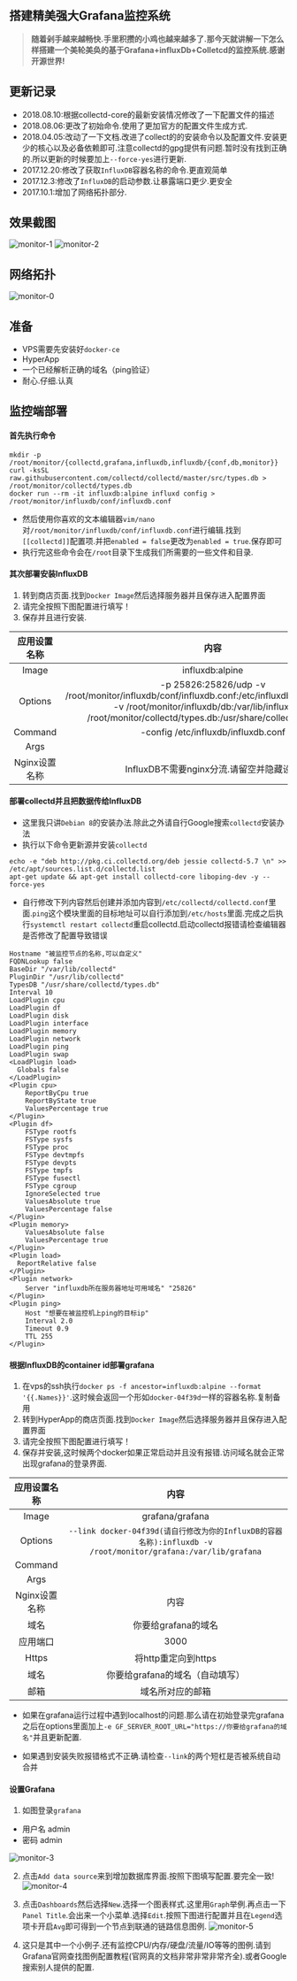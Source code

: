 
## 搭建精美强大Grafana监控系统


> **随着剁手越来越畅快.手里积攒的小鸡也越来越多了.那今天就讲解一下怎么样搭建一个美轮美奂的基于Grafana+influxDb+Colletcd的监控系统.感谢开源世界!**






## 更新记录

- 2018.08.10:根据collectd-core的最新安装情况修改了一下配置文件的描述
- 2018.08.06:更改了初始命令.使用了更加官方的配置文件生成方式.
- 2018.04.05:改动了一下文档.改进了collect的的安装命令以及配置文件.安装更少的核心以及必备依赖即可.注意collectd的gpg提供有问题.暂时没有找到正确的.所以更新的时候要加上`--force-yes`进行更新.
- 2017.12.20:修改了获取`InfluxDB`容器名称的命令.更直观简单
- 2017.12.3:修改了`InfluxDB`的启动参数.让暴露端口更少.更安全
- 2017.10.1:增加了网络拓扑部分.



## 效果截图

![monitor-1](./images/monitor-1.jpg)
![monitor-2](./images/monitor-2.jpg)



## 网络拓扑

![monitor-0](./images/monitor-0.jpg)



## 准备

* VPS需要先安装好`docker-ce`
* HyperApp
* 一个已经解析正确的域名（ping验证）
* 耐心.仔细.认真



## 监控端部署

#### 首先执行命令


```
mkdir -p /root/monitor/{collectd,grafana,influxdb,influxdb/{conf,db,monitor}}
curl -ksSL raw.githubusercontent.com/collectd/collectd/master/src/types.db > /root/monitor/collectd/types.db
docker run --rm -it influxdb:alpine influxd config > /root/monitor/influxdb/conf/influxdb.conf
```
* 然后使用你喜欢的文本编辑器`vim/nano`对`/root/monitor/influxdb/conf/influxdb.conf`进行编辑.找到`[[collectd]]`配置项.并把`enabled = false`更改为`enabled = true`.保存即可
* 执行完这些命令会在`/root`目录下生成我们所需要的一些文件和目录.




#### 其次部署安装InfluxDB

1. 转到商店页面.找到`Docker Image`然后选择服务器并且保存进入配置界面
2. 请完全按照下图配置进行填写！
3. 保存并且进行安装.

|    应用设置名称     |                    内容                    |
| :-----------: | :--------------------------------------: |
|     Image     |             influxdb:alpine              |
|    Options    | -p 25826:25826/udp -v /root/monitor/influxdb/conf/influxdb.conf:/etc/influxdb/influxdb.conf:ro -v /root/monitor/influxdb/db:/var/lib/influxdb -v /root/monitor/collectd/types.db:/usr/share/collectd/types.db |
|    Command    |   -config /etc/influxdb/influxdb.conf    |
|     Args      |                                          |
| Nginx设置名称 |     InfluxDB不需要nginx分流.请留空并隐藏设置      |



#### 部署collectd并且把数据传给InfluxDB

*  这里我只讲`Debian 8`的安装办法.除此之外请自行Google搜索`collectd`安装办法
*  执行以下命令更新源并安装`collectd`

```
echo -e "deb http://pkg.ci.collectd.org/deb jessie collectd-5.7 \n" >> /etc/apt/sources.list.d/collectd.list
apt-get update && apt-get install collectd-core liboping-dev -y --force-yes
```

*  自行修改下列内容然后创建并添加内容到`/etc/collectd/collectd.conf`里面.`ping`这个模块里面的目标地址可以自行添加到`/etc/hosts`里面.完成之后执行`systemctl restart collectd`重启collectd.启动collectd报错请检查编辑器是否修改了配置导致错误

```
Hostname "被监控节点的名称,可以自定义"
FQDNLookup false
BaseDir "/var/lib/collectd"
PluginDir "/usr/lib/collectd"
TypesDB "/usr/share/collectd/types.db" 
Interval 10
LoadPlugin cpu
LoadPlugin df
LoadPlugin disk
LoadPlugin interface
LoadPlugin memory
LoadPlugin network
LoadPlugin ping
LoadPlugin swap
<LoadPlugin load>
  Globals false
</LoadPlugin>
<Plugin cpu>
	ReportByCpu true
	ReportByState true
	ValuesPercentage true
</Plugin>
<Plugin df>
	FSType rootfs
	FSType sysfs
	FSType proc
	FSType devtmpfs
	FSType devpts
	FSType tmpfs
	FSType fusectl
	FSType cgroup
	IgnoreSelected true
	ValuesAbsolute true
	ValuesPercentage false
</Plugin>
<Plugin memory>
	ValuesAbsolute false
	ValuesPercentage true
</Plugin>
<Plugin load>
  ReportRelative false
</Plugin>
<Plugin network>
	Server "influxdb所在服务器地址可用域名" "25826"
</Plugin>
<Plugin ping>
	Host "想要在被监控机上ping的目标ip"
	Interval 2.0
	Timeout 0.9
	TTL 255
</Plugin>

```



#### 根据InfluxDB的container id部署grafana

1. 在vps的ssh执行`docker ps -f ancestor=influxdb:alpine --format '{{.Names}}'`.这时候会返回一个形如`docker-04f39d`一样的容器名称.复制备用
2. 转到HyperApp的商店页面.找到`Docker Image`然后选择服务器并且保存进入配置界面
3. 请完全按照下图配置进行填写！
4. 保存并安装,这时候两个docker如果正常启动并且没有报错.访问域名就会正常出现grafana的登录界面.

|    应用设置名称     |                    内容                    |
| :-----------: | :--------------------------------------: |
|     Image     |             grafana/grafana              |
|    Options    | `--link docker-04f39d(请自行修改为你的InfluxDB的容器名称):influxdb -v /root/monitor/grafana:/var/lib/grafana` |
|    Command    |                                          |
|     Args      |                                          |
| Nginx设置名称 |                  内容                  |
|      域名       |              你要给grafana的域名               |
|     应用端口      |                   3000                   |
|     Https     |              将http重定向到https              |
|      域名       |           你要给grafana的域名（自动填写）            |
|      邮箱       |                 域名所对应的邮箱                 |

*  如果在grafana运行过程中遇到localhost的问题.那么请在初始登录完grafana之后在options里面加上`-e GF_SERVER_ROOT_URL="https://你要给grafana的域名"`并且更新配置.

*  如果遇到安装失败报错格式不正确.请检查`--link`的两个短杠是否被系统自动合并




#### 设置Grafana

1. 如图登录`grafana`
  * 用户名 admin
  * 密码 admin

  ![monitor-3](./images/monitor-3.jpg)

2. 点击`Add data source`来到增加数据库界面.按照下图填写配置.要完全一致!
   ![monitor-4](./images/monitor-4.jpg)

3. 点击`Dashboards`然后选择`New`.选择一个图表样式.这里用`Graph`举例.再点击一下`Panel Title`.会出来一个小菜单.选择`Edit`.按照下图进行配置并且在`Legend`选项卡开启`Avg`即可得到一个节点到联通的链路信息图例.
   ![monitor-5](./images/monitor-5.jpg)

4. 这只是其中一个小例子.还有监控CPU/内存/硬盘/流量/IO等等的图例.请到Grafana官网查找图例配置教程(官网真的文档非常非常非常齐全).或者Google搜索别人提供的配置.


